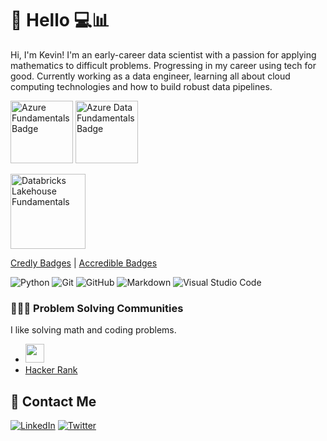 # 👋 Hello  💻📊
Hi, I'm Kevin! I'm an early-career data scientist with a passion for applying mathematics to difficult problems. Progressing in my career using tech for good.
Currently working as a data engineer, learning all about cloud computing technologies and how to build robust data pipelines.

<img alt="Azure Fundamentals Badge" src="https://user-images.githubusercontent.com/7192837/186530516-3ebb5aea-6468-49d4-b9a8-584be5caf5af.png" height="100"> <img alt="Azure Data Fundamentals Badge" src="https://user-images.githubusercontent.com/7192837/186531151-f816c162-fb9d-4b77-a73b-534e06a41f75.png" height="100"> 

<img alt="Databricks Lakehouse Fundamentals" src="https://user-images.githubusercontent.com/7192837/190263433-f339eaf2-2115-45b0-a431-c31687464141.png" width="120">

[Credly Badges](https://www.credly.com/users/kevin-weatherwalks) | [Accredible Badges](https://www.credential.net/profile/kweatherwalks/wallet)

![Python](https://img.shields.io/badge/-Python-333333?style=flat&logo=python) 
![Git](https://img.shields.io/badge/-Git-333333?style=flat&logo=git)
![GitHub](https://img.shields.io/badge/-GitHub-333333?style=flat&logo=github)
![Markdown](https://img.shields.io/badge/-Markdown-333333?style=flat&logo=markdown)
![Visual Studio Code](https://img.shields.io/badge/-Visual%20Studio%20Code-333333?style=flat&logo=visual-studio-code&logoColor=007ACC)


### 👨🏻‍💻 Problem Solving Communities
I like solving math and coding problems.
- <img src="https://projecteuler.net/profile/KWeatherwalks.png" height=30px>   
- [Hacker Rank](https://www.hackerrank.com/kevin_weatherwal)

## 📳 Contact Me

<p align="left">
<a href="https://www.linkedin.com/in/kevin-weatherwalks/"><img alt="LinkedIn" src="https://img.shields.io/badge/LinkedIn-Kevin%20Weatherwalks-blue?style=flat-square&logo=linkedin"></a>
<a href="https://twitter.com/kweatherwalks"><img alt="Twitter" src="https://img.shields.io/badge/Twitter-kweatherwalks-blue?style=flat-square&logo=twitter"></a>
<!-- <a href="mailto:kevin.weatherwalks@gmail.com"><img alt="Email" src="https://img.shields.io/badge/Email-kevin.weatherwalks@gmail.com-blue?style=flat-square&logo=gmail"></a> -->
</p>

<!--
Coding icons https://shields.io/
- 💻 &nbsp;
  ![Python](https://img.shields.io/badge/-Python-333333?style=flat&logo=python)
- 🌐 &nbsp;
  ![HTML5](https://img.shields.io/badge/-HTML5-333333?style=flat&logo=HTML5)
  ![CSS](https://img.shields.io/badge/-CSS-333333?style=flat&logo=CSS3&logoColor=1572B6)
  ![Bootstrap](https://img.shields.io/badge/-Bootstrap-333333?style=flat&logo=bootstrap&logoColor=563D7C)
- 🛢 &nbsp;
  ![MySQL](https://img.shields.io/badge/-MySQL-333333?style=flat&logo=mysql)
  ![MongoDB](https://img.shields.io/badge/-MongoDB-333333?style=flat&logo=mongodb)
- ⚙️ &nbsp;
  ![Git](https://img.shields.io/badge/-Git-333333?style=flat&logo=git)
  ![GitHub](https://img.shields.io/badge/-GitHub-333333?style=flat&logo=github)
  ![Markdown](https://img.shields.io/badge/-Markdown-333333?style=flat&logo=markdown)
- 🔧 &nbsp;
  ![Visual Studio Code](https://img.shields.io/badge/-Visual%20Studio%20Code-333333?style=flat&logo=visual-studio-code&logoColor=007ACC)


Reach me on  
**Mastodon** [Hachyderm.io@KevinWeatherwalks](https://hachyderm.io/@KevinWeatherwalks)<a rel="me" href="https://hachyderm.io/@KevinWeatherwalks"></a>
**Twitter** [@kweatherwalks](https://twitter.com/kweatherwalks)  
**LinkedIn** [kevin-weatherwalks](https://www.linkedin.com/in/kevin-weatherwalks/)


**KWeatherwalks/KWeatherwalks** is a ✨ _special_ ✨ repository because its `README.md` (this file) appears on your GitHub profile.

Here are some ideas to get you started:

- 🔭 I’m currently working on ...
- 🌱 I’m currently learning ...
- 👯 I’m looking to collaborate on ...
- 🤔 I’m looking for help with ...
- 💬 Ask me about ...
- 📫 How to reach me: ...
- 😄 Pronouns: ...
- ⚡ Fun fact: ...
-->
